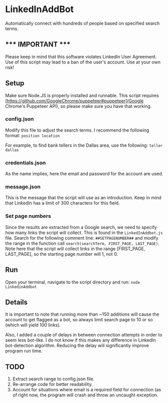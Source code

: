 # LinkedInAddBot
Automatically connect with hundreds of people based on specified search terms.

## *** IMPORTANT ***
Please keep in mind that this software violates LinkedIn User Agreement. Use of this script may lead to a ban of the user's account. Use at your own risk!

## Setup
Make sure Node.JS is properly installed and runnable. This script requires [https://github.com/GoogleChrome/puppeteer#puppeteer](Google Chrome's Puppeteer API), so please make sure you have that working.

### config.json
Modify this file to adjust the search terms. I recommend the following format:
`position location`

For example, to find bank tellers in the Dallas area, use the following:
`teller dallas`

### credentials.json
As the name implies, here the email and password for the account are used.

### message.json
This is the message that the script will use as an introduction. Keep in mind that LinkedIn has a limit of 300 characters for this field.

### Set page numbers
Since the results are extracted from a Google search, we need  to specify how many links the script will collect. This is found in the `LinkedInAddbot.js` file.  Search for the following comment line:
`##SETPAGENUMBER##`
and modify the range in the function call `search(searchTerm, FIRST_PAGE, LAST_PAGE)`. Note here that the script will collect links in the range [FIRST_PAGE, LAST_PAGE], so the starting page number will 1, not 0.

## Run
Open your terminal, navigate to the script directory and run: 
`node LinkedinAddbot`

## Details
It is important to note that running more than ~150 additions will cause the account to get flagged as a bot, so always limit search page to 10 or so (which will yield 100 links). 

Also, I added a couple of delays in between connection attempts in order to seem less bot-like. I do not know if this makes any difference in LinkedIn bot-detection algorithm. Reducing the delay will significantly improve program run time.

## TODO
1. Extract search range to config.json file.
2. Re-arrange code for better readability.
3. Account for situations where email is a required field for connection (as of right now, the program will crash and throw an uncaught exception.
